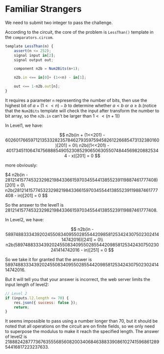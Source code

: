 # Familiar Strangers
We need to submit two integer to pass the challenge.

According to the circuit, the core of the problem is `LessThan()` template in the `comparators.circom`.
```js
template LessThan(n) {
    assert(n <= 252);
    signal input in[2];
    signal output out;

    component n2b = Num2Bits(n+1);

    n2b.in <== in[0]+ (1<<n) - in[1];

    out <== 1-n2b.out[n];
}
```
It requires a parameter `n` representing the number of bits, then use the highest bit of $a+(1<<n)-b$ to determine whether $a<b$ or $a\geq b$.(notice that the `Num2Bits` template will check the input after transform the number to bit array, so the `n2b.in` can't be larger than $1<<(n+1)$)

In Level1, we have:

$$
n2b(in + (1<<201) - 6026017665971213533282357846279359759458261226685473132380160)[201] = 0\\
n2b((1<<201) - 401734511064747568885490523085290650630550748445698208825344 - x)[201] = 0
$$

more obviously:

$4
n2b(in - 2812141577453232982198433661597034554413855239119887461777408)[201] = 0\\
n2b(2812141577453232982198433661597034554413855239119887461777408 - in)[201] = 0
$$

So the answer to the level1 is $2812141577453232982198433661597034554413855239119887461777408$.

In Level2, we have:

$$
n2b(in - 5897488333439202455083409550285544209858125342430750230241414742016)[241] = 0\\
n2b(5897488333439202455083409550285544209858125342430750230241414742016 - in)[251] = 0
$$

So we take it for granted that the answer is $5897488333439202455083409550285544209858125342430750230241414742016$.

But it will tell you that your answer is incorrect, the web server limits the input length of level2:
```js
// Level 2
if (inputs.l2.length <= 70) {
    res.json({ success: false });
    return;
}
```
It seems impossible to pass using a number longer than 70, but it should be noted that all operations on the circuit are on finite fields, so we only need to superpose the modulus to make it reach the specified length. The answer of level2 is $21888242877736763555685608200340684638833908610274159686128954416817223237633$.